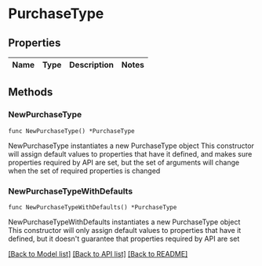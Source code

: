 # PurchaseType

## Properties

Name | Type | Description | Notes
------------ | ------------- | ------------- | -------------

## Methods

### NewPurchaseType

`func NewPurchaseType() *PurchaseType`

NewPurchaseType instantiates a new PurchaseType object
This constructor will assign default values to properties that have it defined,
and makes sure properties required by API are set, but the set of arguments
will change when the set of required properties is changed

### NewPurchaseTypeWithDefaults

`func NewPurchaseTypeWithDefaults() *PurchaseType`

NewPurchaseTypeWithDefaults instantiates a new PurchaseType object
This constructor will only assign default values to properties that have it defined,
but it doesn't guarantee that properties required by API are set


[[Back to Model list]](../README.md#documentation-for-models) [[Back to API list]](../README.md#documentation-for-api-endpoints) [[Back to README]](../README.md)


